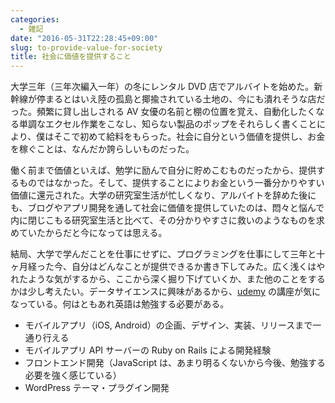 ```yaml
---
categories:
  - 雑記
date: "2016-05-31T22:28:45+09:00"
slug: to-provide-value-for-society
title: 社会に価値を提供すること
---
```


大学三年（三年次編入一年）の冬にレンタル DVD 店でアルバイトを始めた。新幹線が停まるとはいえ陸の孤島と揶揄されている土地の、今にも潰れそうな店だった。頻繁に貸し出しされる AV 女優の名前と棚の位置を覚え、自動化したくなる単調なエクセル作業をこなし、知らない製品のポップをそれらしく書くことにより、僕はそこで初めて給料をもらった。社会に自分という価値を提供し、お金を稼ぐことは、なんだか誇らしいものだった。

働く前まで価値といえば、勉学に励んで自分に貯めこむものだったから、提供するものではなかった。そして、提供することによりお金という一番分かりやすい価値に還元された。大学の研究室生活が忙しくなり、アルバイトを辞めた後にも、ブログやアプリ開発を通して社会に価値を提供していたのは、悶々と悩んで内に閉じこもる研究室生活と比べて、その分かりやすさに救いのようなものを求めていたからだと今になっては思える。

結局、大学で学んだことを仕事にせずに、プログラミングを仕事にして三年と十ヶ月経った今、自分はどんなことが提供できるか書き下してみた。広く浅くはやれたような気がするから、ここから深く掘り下げていくか、また他のことをするかは少し考えたい。データサイエンスに興味があるから、[udemy](https://www.udemy.com/python-jp/) の講座が気になっている。何はともあれ英語は勉強する必要がある。

- モバイルアプリ（iOS, Android）の企画、デザイン、実装、リリースまで一通り行える
- モバイルアプリ API サーバーの Ruby on Rails による開発経験
- フロントエンド開発（JavaScript は、あまり明るくないから今後、勉強する必要を強く感じている）
- WordPress テーマ・プラグイン開発
